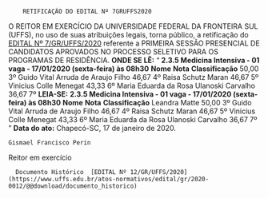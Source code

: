         RETIFICAÇÃO DO EDITAL Nº 7GRUFFS2020  

 O REITOR EM EXERCÍCIO DA UNIVERSIDADE FEDERAL DA FRONTEIRA SUL (UFFS), no uso de suas atribuições legais, torna público, a retificação do [EDITAL Nº 7/GR/UFFS/2020](https://www.uffs.edu.br/atos-normativos/edital/gr/2020-0007) referente a PRIMEIRA SESSÃO PRESENCIAL DE CANDIDATOS APROVADOS NO PROCESSO SELETIVO PARA OS PROGRAMAS DE RESIDÊNCIA.   **ONDE SE LÊ:** “ **2.3.5 Medicina Intensiva - 01 vaga - 17/01/2020 (sexta-feira) às 08h30**     **Nome**   **Nota**   **Classificação**         50,00   3º     Guido Vital Arruda de Araujo Filho   46,67   4º     Raisa Schutz Maran   46,67   5º     Vinicius Colle Menegat   43,33   6º     Maria Eduarda da Rosa Ulanoski Carvalho   36,67   7º       **LEIA-SE:** **2.3.5 Medicina Intensiva - 01 vaga - 17/01/2020 (sexta-feira) às 08h30**     **Nome**   **Nota**   **Classificação**     Leandra Matte   50,00   3º     Guido Vital Arruda de Araujo Filho   46,67   4º     Raisa Schutz Maran   46,67   5º     Vinicius Colle Menegat   43,33   6º     Maria Eduarda da Rosa Ulanoski Carvalho   36,67   7º ”            **Data do ato:** Chapecó-SC, 17 de janeiro de 2020.   
 

    Gismael Francisco Perin   
 Reitor em exercício 

      Documento Histórico  [EDITAL Nº 12/GR/UFFS/2020](https://www.uffs.edu.br/atos-normativos/edital/gr/2020-0012/@@download/documento_historico)     
      